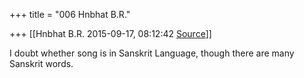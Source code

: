 +++
title = "006 Hnbhat B.R."

+++
[[Hnbhat B.R.	2015-09-17, 08:12:42 [Source](https://groups.google.com/g/samskrita/c/CCr5QUbT6GQ)]]



I doubt whether song is in Sanskrit Language, though there are many Sanskrit words.

  

  

